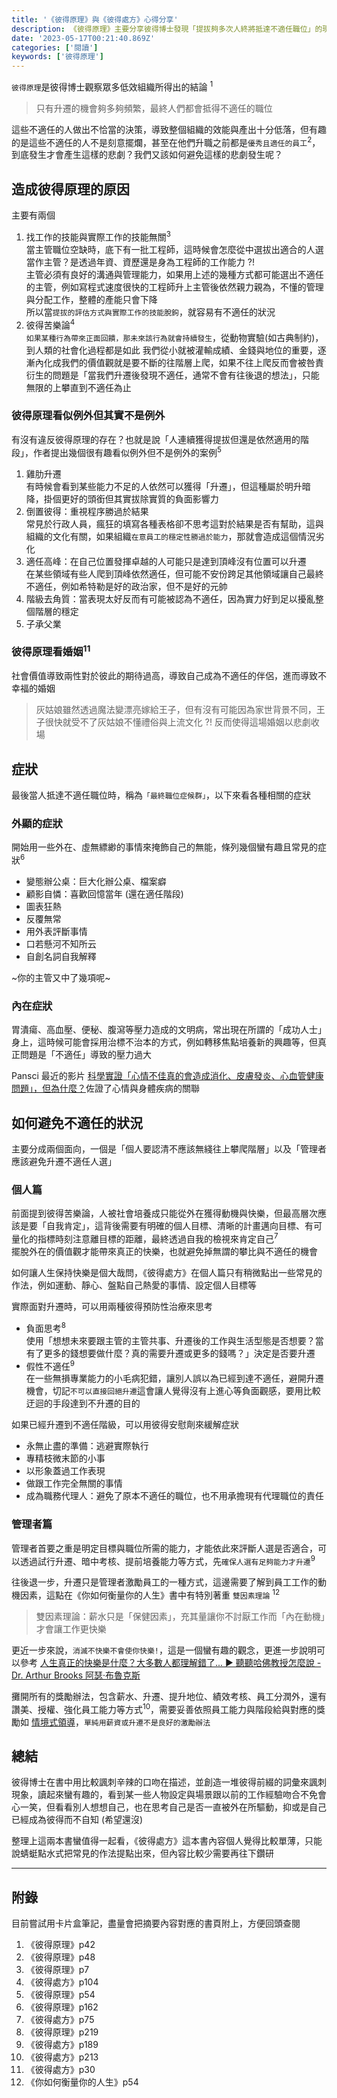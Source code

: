 ```yaml
---
title: '《彼得原理》與《彼得處方》心得分享'
description: 《彼得原理》主要分享彼得博士發現「提拔夠多次人終將抵達不適任職位」的現象，這導致整個組織效能低落，而《彼得處分》則是彼得博士設法提出處方解決不適任的問題
date: '2023-05-17T00:21:40.869Z'
categories: ['閱讀']
keywords: ['彼得原理']
---
```

`彼得原理`是彼得博士觀察眾多低效組織所得出的結論 <sup>1</sup>
> 只有升遷的機會夠多夠頻繁，最終人們都會抵得不適任的職位

這些不適任的人做出不恰當的決策，導致整個組織的效能與產出十分低落，但有趣的是這些不適任的人不是刻意擺爛，甚至在他們升職之前都是`優秀且適任的員工`<sup>2</sup>，到底發生才會產生這樣的悲劇？我們又該如何避免這樣的悲劇發生呢？

## 造成彼得原理的原因
主要有兩個
1. 找工作的技能與實際工作的技能無關<sup>3</sup>  
當主管職位空缺時，底下有一批工程師，這時候會怎麼從中選拔出適合的人選當作主管？是透過年資、資歷還是身為工程師的工作能力 ?!  
主管必須有良好的溝通與管理能力，如果用上述的幾種方式都可能選出不適任的主管，例如寫程式速度很快的工程師升上主管後依然親力親為，不懂的管理與分配工作，整體的產能只會下降  
所以當`提拔的評估方式與實際工作的技能脫鉤`，就容易有不適任的狀況
2. 彼得苦樂論<sup>4</sup>  
`如果某種行為帶來正面回饋，那未來該行為就會持續發生`，從動物實驗(如古典制約)，到人類的社會化過程都是如此
我們從小就被灌輸成績、金錢與地位的重要，逐漸內化成我們的價值觀就是要不斷的往階層上爬，如果不往上爬反而會被咎責  
衍生的問題是「當我們升遷後發現不適任，通常不會有往後退的想法」，只能無限的上攀直到不適任為止

### 彼得原理看似例外但其實不是例外
有沒有違反彼得原理的存在？也就是說「人連續獲得提拔但還是依然適用的階段」，作者提出幾個很有趣看似例外但不是例外的案例<sup>5</sup>
1. 雞肋升遷  
有時候會看到某些能力不足的人依然可以獲得「升遷」，但這種屬於明升暗降，掛個更好的頭銜但其實拔除實質的負面影響力
2. 倒置彼得：重視程序勝過於結果  
常見於行政人員，瘋狂的填寫各種表格卻不思考這對於結果是否有幫助，這與組織的文化有關，如果組織`在意員工的穩定性勝過於能力`，那就會造成這個情況劣化  
3. 適任高峰：在自己位置發揮卓越的人可能只是達到頂峰沒有位置可以升遷  
在某些領域有些人爬到頂峰依然適任，但可能不安份跨足其他領域讓自己最終不適任，例如希特勒是好的政治家，但不是好的元帥
4. 階級去角質：當表現太好反而有可能被認為不適任，因為實力好到足以擾亂整個階層的穩定
5. 子承父業

### 彼得原理看婚姻<sup>11</sup>
社會價值導致兩性對於彼此的期待過高，導致自己成為不適任的伴侶，進而導致不幸福的婚姻
> 灰姑娘雖然透過魔法變漂亮嫁給王子，但有沒有可能因為家世背景不同，王子很快就受不了灰姑娘不懂禮俗與上流文化 ?! 反而使得這場婚姻以悲劇收場


## 症狀
最後當人抵達不適任職位時，稱為`「最終職位症候群」`，以下來看各種相關的症狀
### 外顯的症狀
開始用一些外在、虛無縹緲的事情來掩飾自己的無能，條列幾個蠻有趣且常見的症狀<sup>6</sup>  
- 變態辦公桌：巨大化辦公桌、檔案癖
- 顧影自憐：喜歡回憶當年 (還在適任階段)
- 圖表狂熱
- 反覆無常
- 用外表評斷事情
- 口若懸河不知所云
- 自創名詞自我解釋

~你的主管又中了幾項呢~
### 內在症狀
胃潰瘍、高血壓、便秘、腹瀉等壓力造成的文明病，常出現在所謂的「成功人士」身上，這時候可能會採用治標不治本的方式，例如轉移焦點培養新的興趣等，但真正問題是「不適任」導致的壓力過大 

Pansci 最近的影片 [科學實證「心情不佳真的會造成消化、皮膚發炎、心血管健康問題」，但為什麼？](https://www.youtube.com/watch?v=cE9JacHPxPY)佐證了心情與身體疾病的關聯 

## 如何避免不適任的狀況
主要分成兩個面向，一個是「個人要認清不應該無綫往上攀爬階層」以及「管理者應該避免升遷不適任人選」
### 個人篇
前面提到彼得苦樂論，人被社會培養成只能從外在獲得動機與快樂，但最高層次應該是要「自我肯定」，這背後需要有明確的個人目標、清晰的計畫邁向目標、有可量化的指標時刻注意離目標的距離，最終透過自我的檢視來肯定自己<sup>7</sup>  
擺脫外在的價值觀才能帶來真正的快樂，也就避免掉無謂的攀比與不適任的機會

如何讓人生保持快樂是個大哉問，《彼得處方》在個人篇只有稍微點出一些常見的作法，例如運動、靜心、盤點自己熱愛的事情、設定個人目標等

實際面對升遷時，可以用兩種彼得預防性治療來思考
- 負面思考<sup>8</sup>  
使用「想想未來要跟主管的主管共事、升遷後的工作與生活型態是否想要？當有了更多的錢想要做什麼？真的需要升遷或更多的錢嗎？」決定是否要升遷
- 假性不適任<sup>9</sup>  
在一些無損專業能力的小毛病犯錯，讓別人誤以為已經到達不適任，避開升遷機會，切記`不可以直接回絕升遷`這會讓人覺得沒有上進心等負面觀感，要用比較迂迴的手段達到不升遷的目的

如果已經升遷到不適任階級，可以用彼得安慰劑來緩解症狀
- 永無止盡的準備：逃避實際執行
- 專精枝微末節的小事
- 以形象蓋過工作表現
- 做跟工作完全無關的事情
- 成為職務代理人：避免了原本不適任的職位，也不用承擔現有代理職位的責任

### 管理者篇
管理者首要之重是明定目標與職位所需的能力，才能依此來評斷人選是否適合，可以透過試行升遷、暗中考核、提前培養能力等方式，先`確保人選有足夠能力才升遷`<sup>9</sup>

往後退一步，升遷只是管理者激勵員工的一種方式，這邊需要了解到員工工作的動機因素，這點在《你如何衡量你的人生》書中有特別著重 `雙因素理論` <sup>12</sup>
> 雙因素理論：薪水只是「保健因素」，充其量讓你不討厭工作而「內在動機」才會讓工作更快樂 

更近一步來說，`消滅不快樂不會使你快樂!`，這是一個蠻有趣的觀念，更進一步說明可以參考 [人生真正的快樂是什麼？大多數人都理解錯了... ► 聽聽哈佛教授怎麼說 - Dr. Arthur Brooks 阿瑟·布魯克斯](https://www.youtube.com/watch?v=s6g68rXh0go)

攤開所有的獎勵辦法，包含薪水、升遷、提升地位、績效考核、員工分潤外，還有讚美、授權、強化員工能力等方式<sup>10</sup>，需要妥善依照員工能力與階段給與對應的獎勵如 [情境式領導](https://jctraining.co/situational-leadership-introduction/)，`單純用薪資或升遷不是良好的激勵辦法`

## 總結
彼得博士在書中用比較諷刺辛辣的口吻在描述，並創造一堆彼得前綴的詞彙來諷刺現象，讀起來蠻有趣的，看到某一些人物設定與場景跟以前的工作經驗吻合不免會心一笑，但看看別人想想自己，也在思考自己是否一直被外在所驅動，抑或是自己已經成為彼得而不自知 (希望還沒)

整理上這兩本書蠻值得一起看，《彼得處方》這本書內容個人覺得比較單薄，只能說蜻蜓點水式把常見的作法提點出來，但內容比較少需要再往下鑽研

-----
## 附錄
目前嘗試用卡片盒筆記，盡量會把摘要內容對應的書頁附上，方便回頭查閱  
1. 《彼得原理》p42
2. 《彼得原理》p48
3. 《彼得原理》p7
4. 《彼得處方》p104
5. 《彼得原理》p54
6. 《彼得原理》p162
7. 《彼得處方》p75
8. 《彼得原理》p219
9. 《彼得處方》p189
10. 《彼得處方》p213
11. 《彼得處方》p30
12. 《你如何衡量你的人生》p54